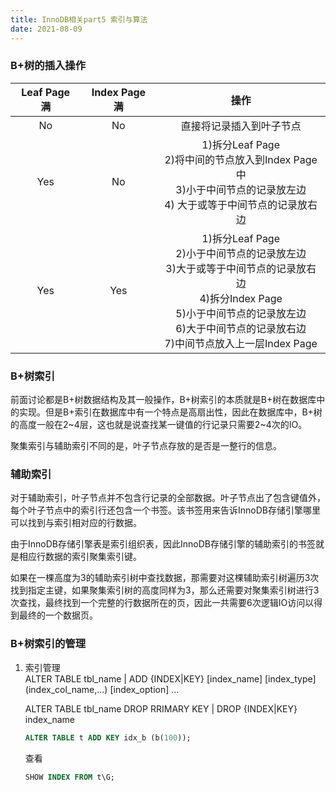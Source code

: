 ```yaml
---
title: InnoDB相关part5 索引与算法  
date: 2021-08-09 
---  
```



### B+树的插入操作  
| Leaf Page 满 | Index Page 满| 操作| 
|:--:|:--:|:--:|
|No|No|直接将记录插入到叶子节点|
|Yes|No|1)拆分Leaf Page <br> 2)将中间的节点放入到Index Page中 <br> 3)小于中间节点的记录放左边 <br> 4) 大于或等于中间节点的记录放右边
|Yes|Yes|1)拆分Leaf Page <br> 2)小于中间节点的记录放左边 <br> 3)大于或等于中间节点的记录放右边 <br> 4)拆分Index Page <br> 5)小于中间节点的记录放左边 <br> 6)大于中间节点的记录放右边 <br> 7)中间节点放入上一层Index Page <br>|



### B+树索引
前面讨论都是B+树数据结构及其一般操作，B+树索引的本质就是B+树在数据库中的实现。但是B+索引在数据库中有一个特点是高扇出性，因此在数据库中，B+树的高度一般在2~4层，这也就是说查找某一键值的行记录只需要2~4次的IO。  


聚集索引与辅助索引不同的是，叶子节点存放的是否是一整行的信息。    

### 辅助索引   

对于辅助索引，叶子节点并不包含行记录的全部数据。叶子节点出了包含键值外，每个叶子节点中的索引行还包含一个书签。该书签用来告诉InnoDB存储引擎哪里可以找到与索引相对应的行数据。    

由于InnoDB存储引擎表是索引组织表，因此InnoDB存储引擎的辅助索引的书签就是相应行数据的索引聚集索引键。   



如果在一棵高度为3的辅助索引树中查找数据，那需要对这棵辅助索引树遍历3次找到指定主键，如果聚集索引树的高度同样为3，那么还需要对聚集索引树进行3次查找，最终找到一个完整的行数据所在的页，因此一共需要6次逻辑IO访问以得到最终的一个数据页。  

### B+树索引的管理  

1. 索引管理  
   ALTER TABLE tbl_name | ADD {INDEX|KEY} [index_name] [index_type] (index_col_name,...) [index_option] ...

   ALTER TABLE tbl_name DROP RRIMARY KEY | DROP {INDEX|KEY} index_name

   ```sql
   ALTER TABLE t ADD KEY idx_b (b(100));
   ```

   查看

   ```sql
   SHOW INDEX FROM t\G;
   ```


